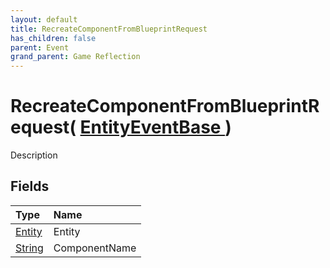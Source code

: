 ```yaml
---
layout: default
title: RecreateComponentFromBlueprintRequest
has_children: false
parent: Event
grand_parent: Game Reflection
---
```

# RecreateComponentFromBlueprintRequest( [ EntityEventBase ](/riftbreaker-wiki/docs/game-reflection/events/entity_event_base/) )
Description 

## Fields

| Type | Name |
|:----------|:--------------|
| [Entity](/riftbreaker-wiki/docs/game-reflection/classes/entity/) | Entity |
| [String](/riftbreaker-wiki/docs/game-reflection/components/string/) | ComponentName |

